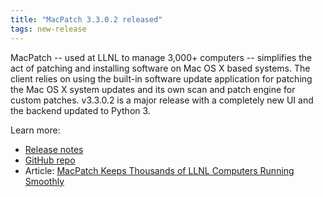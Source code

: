 ```yaml
---
title: "MacPatch 3.3.0.2 released"
tags: new-release
---
```


MacPatch -- used at LLNL to manage 3,000+ computers -- simplifies the act of patching and installing software on Mac OS X based systems. The client relies on using the built-in software update application for patching the Mac OS X system updates and its own scan and patch engine for custom patches. v3.3.0.2 is a major release with a completely new UI and the backend updated to Python 3.

Learn more:
- [Release notes](https://github.com/LLNL/MacPatch/releases/tag/3.3.0.2)
- [GitHub repo](https://github.com/llnl/macpatch)
- Article: [MacPatch Keeps Thousands of LLNL Computers Running Smoothly](https://computing.llnl.gov/newsroom/macpatch-keeps-thousands-llnl-computers-running-smoothly)
